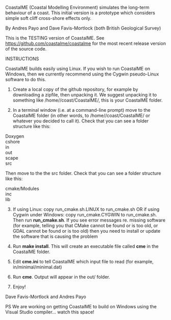CoastalME (Coastal Modelling Environment) simulates the long-term behaviour of a coast. This initial version is a prototype which considers simple soft cliff cross-shore effects only.

By Andres Payo and Dave Favis-Mortlock (both British Geological Survey)

This is the TESTING version of CoastalME. See <a href="https://github.com/coastalme/coastalme" target="_blank">https://github.com/coastalme/coastalme</a> for the most recent release version of the source code.

INSTRUCTIONS

CoastalME builds easily using Linux. If you wish to run CoastalME on Windows, then we currently recommend using the Cygwin pseudo-Linux software to do this.

1. Create a local copy of the github repository, for example by downloading a zipfile, then unpacking it. We suggest unpacking it to something like /home/<YOUR NAME>/coast/CoastalME/, this is your CoastalME folder.

2. In a terminal window (i.e. at a command-line prompt) move to the CoastalME folder (in other words, to /home/<YOUR NAME>/coast/CoastalME/ or whatever you decided to call it). Check that you can see a folder structure like this:

Doxygen<br>
cshore<br>
in<br>
out<br>
scape<br>
src<br>

Then move to the the src folder. Check that you can see a folder structure like this:

cmake/Modules<br>
inc<br>
lib<br>

3. If using Linux: copy run_cmake.sh.LINUX to run_cmake.sh OR if using Cygwin under Windows: copy run_cmake.CYGWIN to run_cmake.sh. Then run <b>run_cmake.sh</b>. If you see error messages re. missing software (for example, telling you that CMake cannot be found or is too old, or GDAL cannot be found or is too old) then you need to install or update the software that is causing the problem

4. Run <b>make install</b>. This will create an executable file called <b>cme</b> in the CoastalME folder.

5. Edit <b>cme.ini</b> to tell CoastalME which input file to read (for example, in/minimal/minimal.dat)

6. Run <b>cme</b>. Output will appear in the out/ folder.

8. Enjoy!

Dave Favis-Mortlock and Andres Payo

PS We are working on getting CoastalME to build on Windows using the Visual Studio compiler... watch this space!





